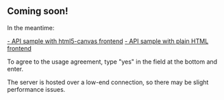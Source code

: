Coming soon!
------------

In the meantime: 

[- API sample with html5-canvas frontend](http://coebeef.net/wanwan/example-canvas.html)
[- API sample with plain HTML frontend](http://coebeef.net/wanwan/example.html)

To agree to the usage agreement, type "yes" in the field at the bottom and enter.

The server is hosted over a low-end connection, so there may be slight performance issues.
